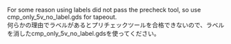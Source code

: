 For some reason using labels did not pass the precheck tool, so use cmp_only_5v_no_label.gds for tapeout.  
何らかの理由でラベルがあるとプリチェックツールを合格できないので、ラベルを消したcmp_only_5v_no_label.gdsを使ってください。  
